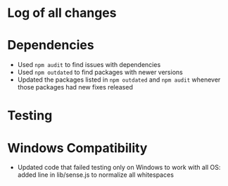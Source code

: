 # Log of all changes

# Dependencies

- Used `npm audit` to find issues with dependencies
- Used `npm outdated` to find packages with newer versions
- Updated the packages listed in `npm outdated` and `npm audit` whenever those packages had new fixes released

# Testing

# Windows Compatibility

- Updated code that failed testing only on Windows to work with all OS: added line in lib/sense.js to normalize all whitespaces
